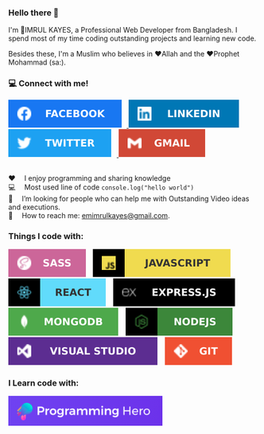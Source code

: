 ### Hello there 👋
I'm :boy:IMRUL KAYES, a Professional Web Developer from Bangladesh. I spend most of my time coding outstanding projects and learning new code. <br>

Besides these, I'm a Muslim who believes in :heart:Allah and the :heart:Prophet Mohammad (sa:).

### :computer: Connect with me!
<a href="https://www.facebook.com/eimrulkayes/">
    <img src="./images/fb.svg" style="max-width: 100%; margin-right: 10px;" >
</a> 
<a href="https://www.linkedin.com/in/emimrulkayes/">
    <img src="./images/linkedin.svg" style="max-width: 100%; margin-right: 10px;" >
</a> 
<a href="https://twitter.com/emimrulkayes/">
    <img src="./images/twitter.svg" style="max-width: 100%; margin-right: 10px;" >
</a> 
<a href="mailto:emimrulkayes@gmail.com">
    <img src="./images/gmail.svg" style="max-width: 100%; margin-right: 10px; " >
</a> 
<br>
<br>

<p dir="auto"><g-emoji class="g-emoji" alias="hearts" fallback-src="https://github.githubassets.com/images/icons/emoji/unicode/2665.png">♥️</g-emoji>  I enjoy programming and sharing knowledge <br>
<g-emoji class="g-emoji" alias="computer" fallback-src="https://github.githubassets.com/images/icons/emoji/unicode/1f4bb.png">💻</g-emoji>  Most used line of code <code>console.log("hello world")</code> <br>
<g-emoji class="g-emoji" alias="thinking" fallback-src="https://github.githubassets.com/images/icons/emoji/unicode/1f914.png">🤔</g-emoji>  I’m looking for people who can help me with Outstanding Video ideas and executions.<br>
<g-emoji class="g-emoji" alias="email" fallback-src="https://github.githubassets.com/images/icons/emoji/unicode/1f4e7.png">📧</g-emoji>  How to reach me: <a href="mailto:emimrulkayes@gmail.com">emimrulkayes@gmail.com</a>.<br>
<g-emoji class="g-emoji" alias="zap" fallback-src="https://github.githubassets.com/images/icons/emoji/unicode/26a1.png"></p>

### Things I code with:
<img src="./images/sass.svg" style="margin-right: 10px;" > <img src="./images/js.svg" style="margin-right: 10px;" > <img src="./images/react.svg" style="margin-right: 10px;" > <img src="./images/express.svg" style="margin-right: 10px;" > <img src="./images/mongo.svg" style="margin-right: 10px;" > <img src="./images/node.svg" style="margin-right: 10px;" > <img src="./images/vs.svg" style="margin-right: 10px;" > <img src="./images/git.svg" style="margin-right: 10px;" >

### I Learn code with:
<a href="https://web.programming-hero.com/">
    <img src="./images/ph.png" style="max-width: 100%; margin-right: 10px; " >
</a> 


<!--
**emimrulkayes/emimrulkayes** is a ✨ _special_ ✨ repository because its `README.md` (this file) appears on your GitHub profile.

Here are some ideas to get you started:

- 🔭 I’m currently working on ...
- 🌱 I’m currently learning ...
- 👯 I’m looking to collaborate on ...
- 🤔 I’m looking for help with ...
- 💬 Ask me about ...
- 📫 How to reach me: ...
- 😄 Pronouns: ...
- ⚡ Fun fact: ...
-->
